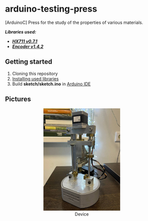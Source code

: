 # arduino-testing-press
[ArduinoC] Press for the study of the properties of various materials.

***Libraries used:***
 - ***[HX711 v0.7.1](https://github.com/bogde/HX711)***
 - ***[Encoder v1.4.2](http://www.pjrc.com/teensy/td_libs_Encoder.html)***

## Getting started
1. Cloning this repository
2. [Installing used libraries](https://docs.arduino.cc/software/ide-v1/tutorials/installing-libraries)
3. Build **sketch/sketch.ino** in [Arduino IDE](https://github.com/arduino/arduino-ide/)

## Pictures
<p align="center">
  <img src="images/device.jpg" width="50%" />
  <br />
  Device
</p>
